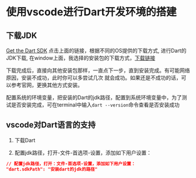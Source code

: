 # 使用vscode进行Dart开发环境的搭建

## 下载JDK

[Get the Dart SDK](https://www.dartlang.org/install)
点击上面的链接，根据不同的OS提供的下载方式, 进行Dart的JDK下载, 在window上面，我选择的安装包的下载方式，[下载链接](www.gekorm.com/dart-windows/)

下载完成后，直接向其他安装包那样，一直点下一步，直到安装完成。有可能网络原因，安装不成功，此时你可以多尝试几次
就会成功。如果还是不成功的话，可以参考官网，更换其他方式安装。

配置系统的环境变量，把安装的Dart的jdk路径，配置到系统环境变量中，为了测试是否安装完成，可在terminal中输入`dart --version`命令查看是否安装成功

## vscode对Dart语言的支持

1. 下载Dart

2. 配置jdk路径，打开-文件-首选项-设置，添加如下用户设置：

```json
// 配置jdk路径，打开：文件-首选项-设置，添加如下用户设置：
"dart.sdkPath": "安装dart的jdk的路径"
```